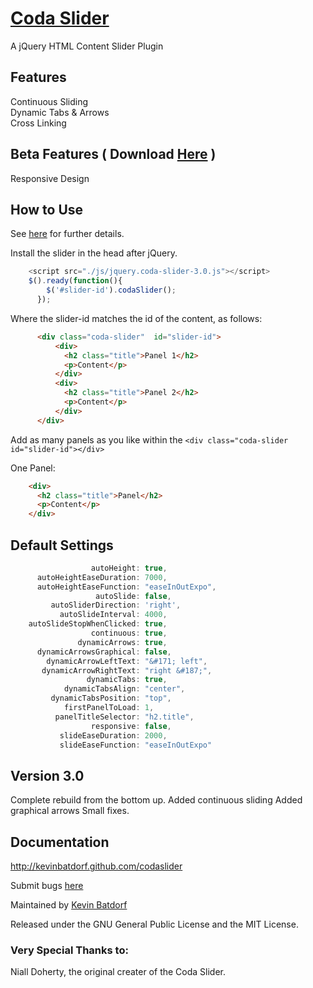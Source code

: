 [Coda Slider](http://kevinbatdorf.github.com/codaslider)
============
A jQuery HTML Content Slider Plugin


Features
--------

Continuous Sliding  
Dynamic Tabs & Arrows  
Cross Linking

Beta Features ( Download [Here](https://github.com/KevinBatdorf/codaslider/tree/experimental) )
-------------

Responsive Design 

How to Use
-----------

See [here](http://kevinbatdorf.github.com/codaslider) for further details.

Install the slider in the head after jQuery.

```javascript
    <script src="./js/jquery.coda-slider-3.0.js"></script>  
    $().ready(function(){
        $('#slider-id').codaSlider();
      });
```

Where the slider-id matches the id of the content, as follows:

```html
      <div class="coda-slider"  id="slider-id">
          <div>
            <h2 class="title">Panel 1</h2>
            <p>Content</p>
          </div>
          <div>
            <h2 class="title">Panel 2</h2>
            <p>Content</p>
          </div>
      </div>
```

Add as many panels as you like within the `<div class="coda-slider id="slider-id"></div>`

One Panel:   
```html
    <div>
      <h2 class="title">Panel</h2>
      <p>Content</p>
    </div>
```

Default Settings
----------------
```javascript
                  autoHeight: true,
      autoHeightEaseDuration: 7000,
      autoHeightEaseFunction: "easeInOutExpo",
                   autoSlide: false,
         autoSliderDirection: 'right',
           autoSlideInterval: 4000,
    autoSlideStopWhenClicked: true,
                  continuous: true,
               dynamicArrows: true,
      dynamicArrowsGraphical: false,
        dynamicArrowLeftText: "&#171; left",
       dynamicArrowRightText: "right &#187;",
                 dynamicTabs: true,
            dynamicTabsAlign: "center",
         dynamicTabsPosition: "top",
            firstPanelToLoad: 1,
          panelTitleSelector: "h2.title",
                  responsive: false,
           slideEaseDuration: 2000,
           slideEaseFunction: "easeInOutExpo"
```


Version 3.0
-------------

Complete rebuild from the bottom up.
Added continuous sliding
Added graphical arrows
Small fixes.


Documentation
-------------

http://kevinbatdorf.github.com/codaslider

Submit bugs [here](https://github.com/kevinbatdorf/codaslider/issues)

Maintained by [Kevin Batdorf](http://twitter.com/#!/kevinbatdorf)

Released under the GNU General Public License and the MIT License.

### Very Special Thanks to:
Niall Doherty, the original creater of the Coda Slider.

